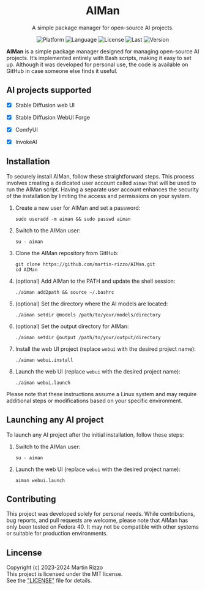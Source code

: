 <h1 align="center">AIMan</h1>
<p align="center">A simple package manager for open-source AI projects.</p>
<p align="center">
<img alt="Platform" src="https://img.shields.io/badge/platform-Fedora 40-33F">
<img alt="Language" src="https://img.shields.io/badge/language-bash script-22E">
<img alt="License"  src="https://img.shields.io/github/license/martin-rizzo/AIMan?color=11D">
<img alt="Last"     src="https://img.shields.io/github/last-commit/martin-rizzo/AIMan">
<img alt="Version"  src="https://img.shields.io/github/v/tag/martin-rizzo/AIMan?label=version">
</p>

<!--
# AIMan
-->

**AIMan** is a simple package manager designed for managing open-source AI
projects. It’s implemented entirely with Bash scripts, making it easy to set
up. Although it was developed for personal use, the code is available on GitHub
in case someone else finds it useful.


## AI projects supported

 - [x] Stable Diffusion web UI
 - [x] Stable Diffusion WebUI Forge
 - [x] ComfyUI
 - [x] InvokeAI


## Installation

To securely install AIMan, follow these straightforward steps. This process
involves creating a dedicated user account called `aiman` that will be used
to run the AIMan script. Having a separate user account enhances the security
of the installation by limiting the access and permissions on your system.

1. Create a new user for AIMan and set a password:
    ```
    sudo useradd -m aiman && sudo passwd aiman
    ```

2. Switch to the AIMan user:
    ```
    su - aiman
    ```

3. Clone the AIMan repository from GitHub:
    ```
    git clone https://github.com/martin-rizzo/AIMan.git
    cd AIMan
    ```

4. (optional) Add AIMan to the PATH and update the shell session:
    ```
    ./aiman add2path && source ~/.bashrc
    ```

5. (optional) Set the directory where the AI models are located:
    ```
    ./aiman setdir @models /path/to/your/models/directory
    ```

6. (optional) Set the output directory for AIMan:
    ```
    ./aiman setdir @output /path/to/your/output/directory
    ```

7. Install the web UI project (replace `webui` with the desired project name):
    ```
    ./aiman webui.install
    ```

8. Launch the web UI (replace `webui` with the desired project name):
    ```
    ./aiman webui.launch
    ```

Please note that these instructions assume a Linux system and may require
additional steps or modifications based on your specific environment.


## Launching any AI project

To launch any AI project after the initial installation, follow these steps:

1. Switch to the AIMan user:
    ```
    su - aiman
    ```

2. Launch the web UI (replace `webui` with the desired project name):
   ```
   aiman webui.launch
   ```


## Contributing

This project was developed solely for personal needs. While contributions, bug
reports, and pull requests are welcome, please note that AIMan has only been
tested on Fedora 40. It may not be compatible with other systems or suitable
for production environments.


## Lincense

Copyright (c) 2023-2024 Martin Rizzo  
This project is licensed under the MIT license.  
See the ["LICENSE"](LICENSE) file for details.
